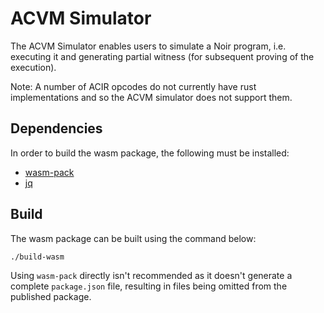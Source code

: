 # ACVM Simulator

The ACVM Simulator enables users to simulate a Noir program, i.e. executing it and generating partial witness (for subsequent proving of the execution).

Note: A number of ACIR opcodes do not currently have rust implementations and so the ACVM simulator does not support them.

## Dependencies

In order to build the wasm package, the following must be installed:

- [wasm-pack](https://github.com/rustwasm/wasm-pack)
- [jq](https://github.com/stedolan/jq)

## Build

The wasm package can be built using the command below:

```bash
./build-wasm
```

Using `wasm-pack` directly isn't recommended as it doesn't generate a complete `package.json` file, resulting in files being omitted from the published package.
